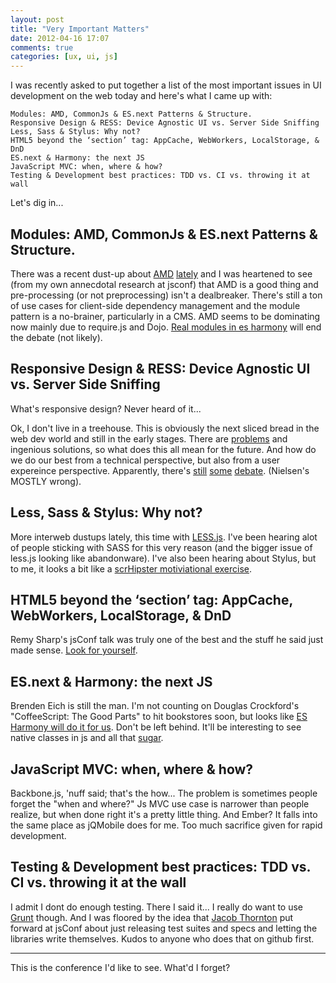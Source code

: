 ```yaml
---
layout: post
title: "Very Important Matters"
date: 2012-04-16 17:07
comments: true
categories: [ux, ui, js] 
---
```


I was recently asked to put together a list of the most important issues in UI development on the web today and here's what I came up with:
<!-- more -->

	Modules: AMD, CommonJs & ES.next Patterns & Structure.
	Responsive Design & RESS: Device Agnostic UI vs. Server Side Sniffing
	Less, Sass & Stylus: Why not?
	HTML5 beyond the ‘section’ tag: AppCache, WebWorkers, LocalStorage, & DnD
	ES.next & Harmony: the next JS
	JavaScript MVC: when, where & how?
	Testing & Development best practices: TDD vs. CI vs. throwing it at wall 

Let's dig in...

Modules: AMD, CommonJs & ES.next Patterns & Structure.
--

There was a recent dust-up about [AMD](http://tomdale.net/2012/01/amd-is-not-the-answer/) [lately](http://alexsexton.com/blog/2012/03/my-thoughts-on-amd/) and I was heartened to see (from my own annecdotal research at jsconf) that AMD is a good thing and pre-processing (or not preprocessing) isn't a dealbreaker. There's still a ton of use cases for client-side dependency management and the module pattern is a no-brainer, particularly in a CMS. AMD seems to be dominating now mainly due to require.js and Dojo. [Real modules in es harmony](http://addyosmani.com/writing-modular-js/) will end the debate (not likely).

Responsive Design & RESS: Device Agnostic UI vs. Server Side Sniffing
--
What's responsive design? Never heard of it...

Ok, I don't live in a treehouse. This is obviously the next sliced bread in the web dev world and still in the early stages. There are [problems](http://www.vannavada.com/?p=35) and ingenious solutions, so what does this all mean for the future. And how do we do our best from a technical perspective, but also from a user expereince perspective. Apparently, there's [still](http://www.useit.com/alertbox/mobile-vs-full-sites.html) [some](http://www.netmagazine.com/opinions/nielsen-wrong-mobile) [debate](http://www.netmagazine.com/interviews/nielsen-responds-mobile-criticism). (Nielsen's MOSTLY wrong).

Less, Sass & Stylus: Why not?
--

More interweb dustups lately, this time with [LESS.js](https://github.com/cloudhead/less.js/issues/49#issuecomment-4628059). I've been hearing alot of people sticking with SASS for this very reason (and the bigger issue of less.js looking like abandonware). I've also been hearing about Stylus, but to me, it looks a bit like a [scrHipster motiviational exercise](https://github.com/twitter/bootstrap/issues/3057).

HTML5 beyond the ‘section’ tag: AppCache, WebWorkers, LocalStorage, & DnD
--
Remy Sharp's jsConf talk was truly one of the best and the stuff he said just made sense. [Look for yourself](http://speakerdeck.com/u/rem/p/build-anything).

ES.next & Harmony: the next JS
--
Brenden Eich is still the man. I'm not counting on Douglas Crockford's "CoffeeScript: The Good Parts" to hit bookstores soon, but looks like [ES Harmony will do it for us](http://blip.tv/jsconf/jsconf2011-jeremy-ashkenas-5258082). Don't be left behind. It'll be interesting to see native classes in js and all that [sugar](http://edtsech.github.com/).

JavaScript MVC: when, where & how?
--

Backbone.js, 'nuff said; that's the how... The problem is sometimes people forget the "when and where?" Js MVC use case is narrower than people realize, but when done right it's a pretty little thing. And Ember? It falls into the same place as jQMobile does for me. Too much sacrifice given for rapid development.

Testing & Development best practices: TDD vs. CI vs. throwing it at the wall
--

I admit I dont do enough testing. There I said it... I really do want to use [Grunt](https://github.com/cowboy/grunt) though. And I was floored by the idea that [Jacob Thornton](https://github.com/fat) put forward at jsConf about just releasing test suites and specs and letting the libraries write themselves. Kudos to anyone who does that on github first.

----
This is the conference I'd like to see. What'd I forget?

